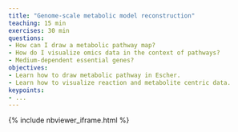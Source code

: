 ```yaml
---
title: "Genome-scale metabolic model reconstruction"
teaching: 15 min
exercises: 30 min
questions:
- How can I draw a metabolic pathway map?
- How do I visualize omics data in the context of pathways?
- Medium-dependent essential genes?
objectives:
- Learn how to draw metabolic pathway in Escher.
- Learn how to visualize reaction and metabolite centric data.
keypoints:
- ...
---
```


{% include nbviewer_iframe.html %}
